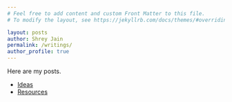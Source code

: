 ```yaml
---
# Feel free to add content and custom Front Matter to this file.
# To modify the layout, see https://jekyllrb.com/docs/themes/#overriding-theme-defaults

layout: posts
author: Shrey Jain
permalink: /writings/
author_profile: true
---
```


Here are my posts. 

* [Ideas](https://shreyjain13.github.io/final/ideas)  
* [Resources](https://shreyjain13.github.io/final/resources)
